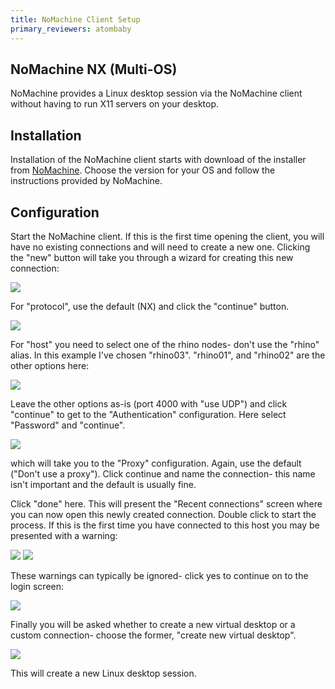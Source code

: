 ```yaml
---
title: NoMachine Client Setup
primary_reviewers: atombaby
---
```


## NoMachine NX (Multi-OS)

NoMachine provides a Linux desktop session via the NoMachine client without having to run X11 servers on your desktop.

## Installation

Installation of the NoMachine client starts with download of the installer from [NoMachine](https://www.nomachine.com/download-enterprise#NoMachine-Enterprise-Client).  Choose the version for your OS and follow the instructions provided by NoMachine.

## Configuration

Start the NoMachine client.  If this is the first time opening the client, you will have no existing connections and will need to create a new one.  Clicking the "new" button will take you through a wizard for creating this new connection:

![](/scicomputing/assets/nx_new_connection.png)

For "protocol", use the default (NX) and click the "continue" button.

![](/scicomputing/assets/nx_protocol_select.png)

For "host" you need to select one of the rhino nodes- don't use the "rhino" alias.  In this example I've chosen "rhino03".  "rhino01", and "rhino02" are the other options here:

![](/scicomputing/assets/nx_host_rhino03.png)

Leave the other options as-is (port 4000 with "use UDP") and click "continue" to get to the "Authentication" configuration.  Here select "Password" and "continue".

![](/scicomputing/assets/nx_authentication.png)

which will take you to the "Proxy" configuration.  Again, use the default ("Don't use a proxy").  Click continue and name the connection- this name isn't important and the default is usually fine.

Click "done" here.  This will present the "Recent connections" screen where you can now open this newly created connection.  Double click to start the process.  If this is the first time you have connected to this host you may be presented with a warning:

![](/scicomputing/assets/nx_verify_host_authenticity.png)
![](/scicomputing/assets/nx_host_identification_changed.png)

These warnings can typically be ignored- click yes to continue on to the login screen:

![](/scicomputing/assets/nx_login.png)

Finally you will be asked whether to create a new virtual desktop or a custom connection- choose the former, "create new virtual desktop".

![](/scicomputing/assets/nx_create_connection.png)

This will create a new Linux desktop session.

